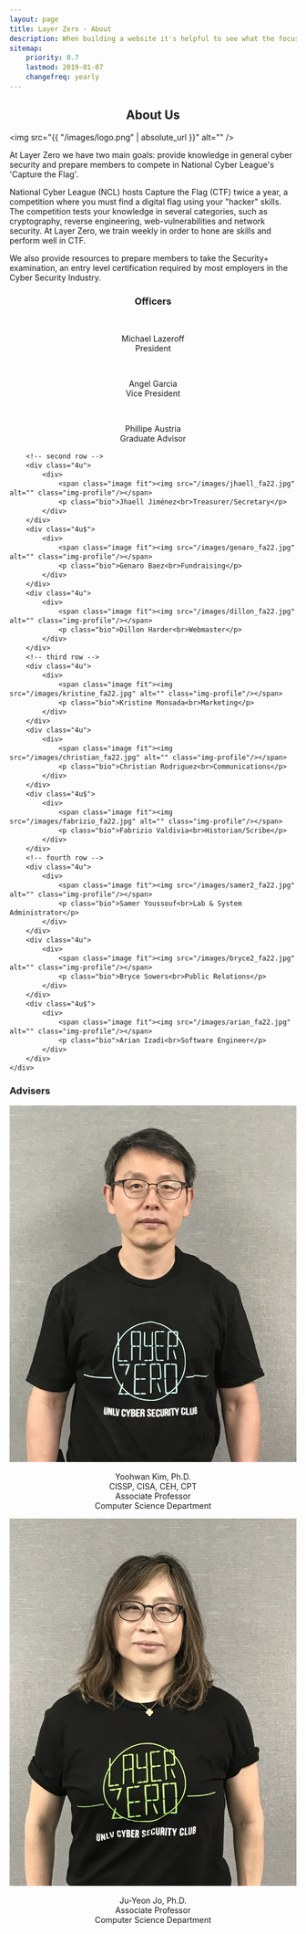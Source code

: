 ```yaml
---
layout: page
title: Layer Zero - About 
description: When building a website it's helpful to see what the focus of your site is. This page is an example of how to show a website's focus.
sitemap:
    priority: 0.7
    lastmod: 2019-01-07
    changefreq: yearly
---
```

## About Us

<span class="image left"><img src="{{ "/images/logo.png" | absolute_url }}" alt="" /></span>

At Layer Zero we have two main goals: provide knowledge in general cyber security and prepare members to compete in National Cyber League's 'Capture the Flag'.

National Cyber League (NCL) hosts Capture the Flag (CTF) twice a year, a competition where you must find a digital flag using your "hacker" skills. The competition tests your knowledge in several categories, such as cryptography, reverse engineering, web-vulnerabilities and network security. At Layer Zero, we train weekly in order to hone are skills and perform well in CTF.

We also provide resources to prepare members to take the Security+ examination, an entry level certification required by most employers in the Cyber Security Industry.

### Officers
<div class="box alt">
    <div class="row 50% uniform">
        <!-- first row -->
        <div class="4u$">
            <div>
                <span class="image fit"><img src="{{ "/images/mikey_fa22.jpg" | absolute_url }}" alt="" class="img-profile"/></span>
                <p class="bio">Michael Lazeroff<br>President</p>
            </div>
        </div>
        <div class="4u">
            <div>
                <span class="image fit"><img src="/images/angel_fa22.jpg" alt="" class="img-profile"/></span>
                <p class="bio">Angel Garcia<br>Vice President</p>
            </div>
        </div>
        <div class="4u">
            <div>
                <span class="image fit"><img src="/images/phillipe_fa22.jpg" class="img-profile" alt="" /></span>
                <p class="bio">Phillipe Austria<br>Graduate Advisor</p>
            </div>
        </div>

        <!-- second row -->
        <div class="4u">
            <div>
                <span class="image fit"><img src="/images/jhaell_fa22.jpg" alt="" class="img-profile"/></span>
                <p class="bio">Jhaell Jiménez<br>Treasurer/Secretary</p>
            </div>
        </div>
        <div class="4u$">
            <div>
                <span class="image fit"><img src="/images/genaro_fa22.jpg" alt="" class="img-profile"/></span>
                <p class="bio">Genaro Baez<br>Fundraising</p>
            </div>
        </div>
        <div class="4u">
            <div>
                <span class="image fit"><img src="/images/dillon_fa22.jpg" alt="" class="img-profile"/></span>
                <p class="bio">Dillon Harder<br>Webmaster</p>
            </div>
        </div>
        <!-- third row -->
        <div class="4u">
            <div>
                <span class="image fit"><img src="/images/kristine_fa22.jpg" alt="" class="img-profile"/></span>
                <p class="bio">Kristine Monsada<br>Marketing</p>
            </div>
        </div>
        <div class="4u">
            <div>
                <span class="image fit"><img src="/images/christian_fa22.jpg" alt="" class="img-profile"/></span>
                <p class="bio">Christian Rodriguez<br>Communications</p>
            </div>
        </div>
        <div class="4u$">
            <div>
                <span class="image fit"><img src="/images/fabrizio_fa22.jpg" alt="" class="img-profile"/></span>
                <p class="bio">Fabrizio Valdivia<br>Historian/Scribe</p>
            </div>
        </div>
        <!-- fourth row -->
        <div class="4u">
            <div>
                <span class="image fit"><img src="/images/samer2_fa22.jpg" alt="" class="img-profile"/></span>
                <p class="bio">Samer Youssouf<br>Lab & System Administrator</p>
            </div>
        </div>
        <div class="4u">
            <div>
                <span class="image fit"><img src="/images/bryce2_fa22.jpg" alt="" class="img-profile"/></span>
                <p class="bio">Bryce Sowers<br>Public Relations</p>
            </div>
        </div>
        <div class="4u$">
            <div>
                <span class="image fit"><img src="/images/arian_fa22.jpg" alt="" class="img-profile"/></span>
                <p class="bio">Arian Izadi<br>Software Engineer</p>
            </div>
        </div>
    </div>
</div>

<h3 class="text-center">Advisers</h3>
<div class="row">
    <div class="d-block mx-auto">
    <span class="image fit"><img src="/images/yoohwanK-profile.jpg" alt="" class="img-profile"/></span>
    <p class="bio">
        Yoohwan Kim, Ph.D.<br>
        CISSP, CISA, CEH, CPT<br>
        Associate Professor<br>
        Computer Science Department
    </p>
    </div>
    <div class="d-block mx-auto">
    <span class="image fit"><img src="/images/juyeonJ-profile.jpg" alt="" class="img-profile"/></span>
    <p class="bio">
        Ju-Yeon Jo, Ph.D.<br>
        Associate Professor<br>
        Computer Science Department
    </p>
    </div>
</div>


<style>
#about-us, #officers, #adviser, .bio, #previous-officers {
    text-align:center;
}

.adviser-pic {
    display: block;
    margin-left: auto;
    margin-right: auto;
}
</style>
